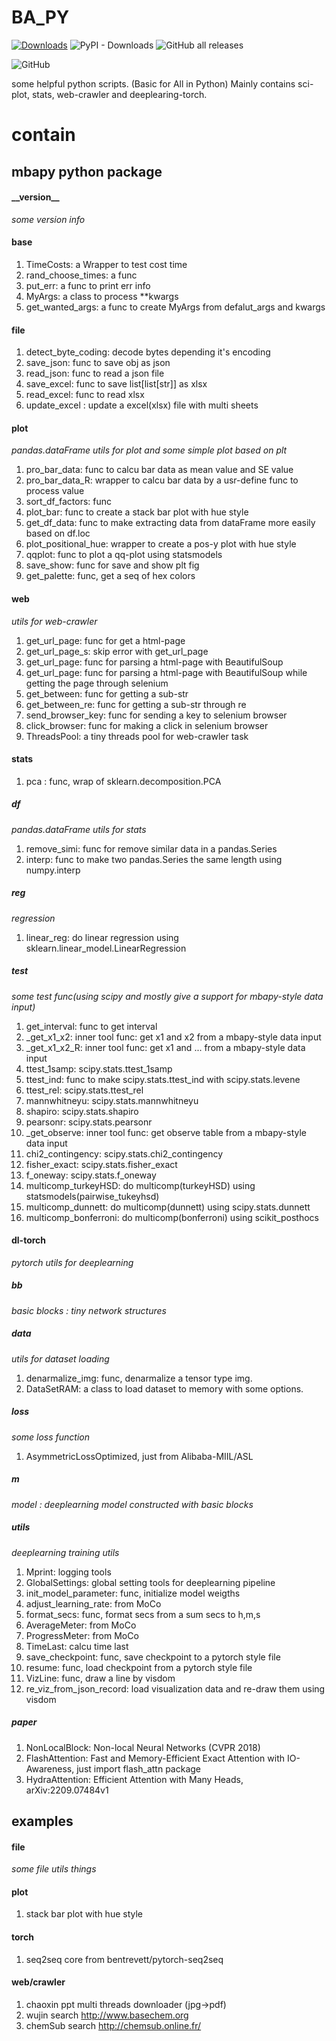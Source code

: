 <!--
 * @Author: BHM-Bob 2262029386@qq.com
 * @Date: 2022-10-19 22:16:22
 * @LastEditors: BHM-Bob
 * @LastEditTime: 2023-05-02 13:03:03
 * @Description: 
-->
# BA_PY
[![Downloads](https://static.pepy.tech/badge/mbapy)](https://pepy.tech/project/mbapy) ![PyPI - Downloads](https://img.shields.io/pypi/dm/mbapy) ![GitHub all releases](https://img.shields.io/github/downloads/BHM-Bob/BA_PY/total?label=GitHub%20all%20releases%20downloads)

![GitHub](https://img.shields.io/github/license/BHM-Bob/BA_PY)

some helpful python scripts. (Basic for All in Python)
Mainly contains sci-plot, stats, web-crawler and deeplearing-torch.

# contain  
## mbapy python package  
#### \_\_version\_\_  
*some version info*
#### base  
1. TimeCosts: a Wrapper to test cost time
2. rand_choose_times: a func
3. put_err: a func to print err info
4. MyArgs: a class to process **kwargs
5. get_wanted_args: a func to create MyArgs from defalut_args and kwargs

#### file
1. detect_byte_coding: decode bytes depending it's encoding
2. save_json: func to save obj as json
3. read_json: func to read a json file
4. save_excel: func to save list\[list\[str]] as xlsx
5. read_excel: func to read xlsx
6. update_excel : update a excel(xlsx) file with multi sheets

#### plot
*pandas.dataFrame utils for plot and some simple plot based on plt*
1. pro_bar_data: func to calcu bar data as mean value and SE value
2. pro_bar_data_R: wrapper to calcu bar data by a usr-define func to process value
3. sort_df_factors: func
4. plot_bar: func to create a stack bar plot with hue style
5. get_df_data: func to make extracting data from dataFrame more easily based on df.loc
6. plot_positional_hue: wrapper to create a pos-y plot with hue style
7. qqplot: func to plot a qq-plot using statsmodels
8. save_show: func for save and show plt fig
9. get_palette: func, get a seq of hex colors

#### web
*utils for web-crawler*
1. get_url_page: func for get a html-page
2. get_url_page_s: skip error with get_url_page
3. get_url_page: func for parsing a html-page with BeautifulSoup
4. get_url_page: func for parsing a html-page with BeautifulSoup while getting the page through selenium
5. get_between: func for getting a sub-str
6. get_between_re: func for getting a sub-str through re
7. send_browser_key: func for sending a key to selenium browser
8. click_browser: func for making a click in selenium browser
9. ThreadsPool: a tiny threads pool for web-crawler task

#### stats
1. pca : func, wrap of sklearn.decomposition.PCA
##### df
*pandas.dataFrame utils for stats*
1. remove_simi: func for remove similar data in a pandas.Series
2. interp: func to make two pandas.Series the same length using numpy.interp

##### reg
*regression*
1. linear_reg: do linear regression using sklearn.linear_model.LinearRegression

##### test
*some test func(using scipy and mostly give a support for mbapy-style data input)*
1. get_interval: func to get interval
2. _get_x1_x2: inner tool func: get x1 and x2 from a mbapy-style data input
3. _get_x1_x2_R: inner tool func: get x1 and ... from a mbapy-style data input
4. ttest_1samp: scipy.stats.ttest_1samp
5. ttest_ind: func to make scipy.stats.ttest_ind with scipy.stats.levene
6. ttest_rel: scipy.stats.ttest_rel
7. mannwhitneyu: scipy.stats.mannwhitneyu
8. shapiro: scipy.stats.shapiro
9. pearsonr: scipy.stats.pearsonr
10. _get_observe: inner tool func: get observe table from a mbapy-style data input
11. chi2_contingency: scipy.stats.chi2_contingency
12. fisher_exact: scipy.stats.fisher_exact
13. f_oneway: scipy.stats.f_oneway
14. multicomp_turkeyHSD: do multicomp(turkeyHSD) using statsmodels(pairwise_tukeyhsd)
15. multicomp_dunnett: do multicomp(dunnett) using scipy.stats.dunnett
16. multicomp_bonferroni: do multicomp(bonferroni) using scikit_posthocs

#### dl-torch
*pytorch utils for deeplearning*
##### bb
*basic blocks : tiny network structures*
##### data
*utils for dataset loading*
1. denarmalize_img: func,  denarmalize a tensor type img.
2. DataSetRAM: a class to load dataset to memory with some options.
##### loss
*some loss function*
1. AsymmetricLossOptimized, just from Alibaba-MIIL/ASL
##### m
*model : deeplearning model constructed with basic blocks*
##### utils
*deeplearning training utils*
1. Mprint: logging tools
2. GlobalSettings: global setting tools for deeplearning pipeline
3. init_model_parameter: func, initialize model weigths
4. adjust_learning_rate: from MoCo
5. format_secs: func, format secs from a sum secs to h,m,s
6. AverageMeter: from MoCo
7. ProgressMeter: from MoCo
8. TimeLast: calcu time last
9. save_checkpoint: func, save checkpoint to a pytorch style file
10. resume: func, load checkpoint from a pytorch style file
11. VizLine: func, draw a line by visdom
12. re_viz_from_json_record: load visualization data and re-draw them using visdom
##### paper
1. NonLocalBlock: Non-local Neural Networks (CVPR 2018)
2. FlashAttention: Fast and Memory-Efficient Exact Attention with IO-Awareness, just import flash_attn package
3. HydraAttention: Efficient Attention with Many Heads, arXiv:2209.07484v1


## examples
#### file
*some file utils things*

#### plot
1. stack bar plot with hue style

#### torch
1. seq2seq core from bentrevett/pytorch-seq2seq

#### web/crawler
1. chaoxin ppt multi threads downloader (jpg->pdf)
2. wujin search http://www.basechem.org
3. chemSub search http://chemsub.online.fr/

